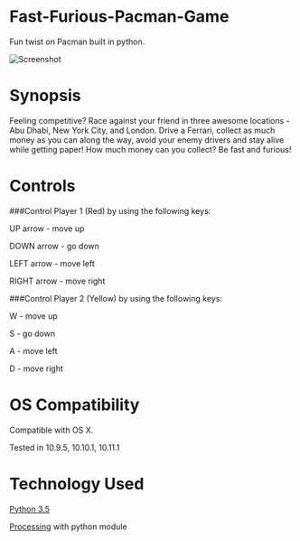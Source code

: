 # Fast-Furious-Pacman-Game
Fun twist on Pacman built in python.

![Screenshot](/path/to/img.jpg "Preview")

# Synopsis

Feeling competitive? Race against your friend in three awesome locations - Abu Dhabi, New York City, and London. Drive a Ferrari, collect as much money as you can along the way, avoid your enemy drivers and stay alive while getting paper! How much money can you collect? Be fast and furious!

# Controls

###Control Player 1 (Red) by using the following keys:

UP arrow - move up

DOWN arrow - go down

LEFT arrow - move left

RIGHT arrow - move right


###Control Player 2 (Yellow) by using the following keys:

W - move up

S - go down

A - move left

D - move right


# OS Compatibility

Compatible with OS X. 

Tested in 10.9.5, 10.10.1, 10.11.1

# Technology Used

[Python 3.5](https://www.python.org/)

[Processing](https://processing.org/) with python module
